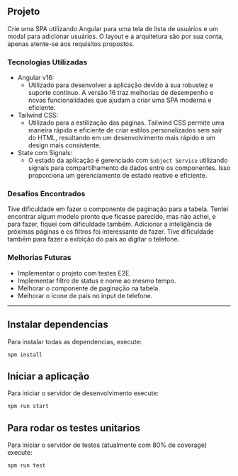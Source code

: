 

## Projeto

Crie uma SPA utilizando Angular para uma tela de lista de usuários e um modal para adicionar usuários. O layout e a arquitetura são por sua conta, apenas atente-se aos requisitos propostos.



### Tecnologias Utilizadas

- Angular v16: 
    - Utilizado para desenvolver a aplicação devido à sua robustez e suporte contínuo. A versão 16 traz melhorias de desempenho e novas funcionalidades que ajudam a criar uma SPA moderna e eficiente.
- Tailwind CSS: 
    - Utilizado para a estilização das páginas. Tailwind CSS permite uma maneira rápida e eficiente de criar estilos personalizados sem sair do HTML, resultando em um desenvolvimento mais rápido e um design mais consistente.
- State com Signals: 
    - O estado da aplicação é gerenciado com `Subject Service` utilizando signals para compartilhamento de dados entre os componentes. Isso proporciona um gerenciamento de estado reativo e eficiente.


### Desafios Encontrados
Tive dificuldade em fazer o componente de paginação para a tabela. Tentei encontrar algum modelo pronto que ficasse parecido, mas não achei, e para fazer, fiquei com dificuldade também. Adicionar a inteligência de próximas páginas e os filtros foi interessante de fazer. Tive dificuldade também para fazer a exibição do país ao digitar o telefone.

### Melhorias Futuras
- Implementar o projeto com testes E2E.
- Implementar filtro de status e nome ao mesmo tempo.
- Melhorar o componente de paginação na tabela.
- Melhorar o ícone de país no input de telefone.

---------------------------------------------------------------------------------------------------------------------------------------------------------------------

## Instalar dependencias
Para instalar todas as dependencias, execute:
```
npm install
```

## Iniciar a aplicação
Para iniciar o servidor de desenvolvimento execute: 
```
npm run start
```

## Para rodar os testes unitarios
Para iniciar o servidor de testes (atualmente com 80% de coverage) execute: 
```
npm run test
```